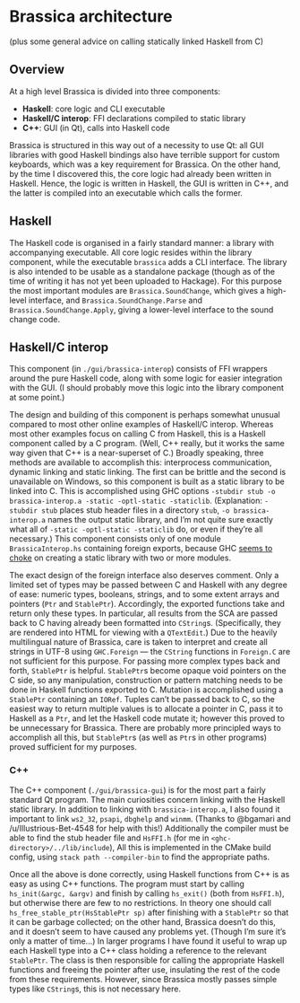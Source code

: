 # Brassica architecture
(plus some general advice on calling statically linked Haskell from C)

## Overview

At a high level Brassica is divided into three components:

- **Haskell**: core logic and CLI executable
- **Haskell/C interop**: FFI declarations compiled to static library
- **C++**: GUI (in Qt), calls into Haskell code

Brassica is structured in this way out of a necessity to use Qt:
  all GUI libraries with good Haskell bindings also have terrible support for custom keyboards,
  which was a key requirement for Brassica.
On the other hand, by the time I discovered this, the core logic had already been written in Haskell.
Hence, the logic is written in Haskell, the GUI is written in C++,
  and the latter is compiled into an executable which calls the former.

## Haskell

The Haskell code is organised in a fairly standard manner: a library with accompanying executable.
All core logic resides within the library component,
  while the executable `brassica` adds a CLI interface.
The library is also intended to be usable as a standalone package
  (though as of the time of writing it has not yet been uploaded to Hackage).
For this purpose the most important modules are `Brassica.SoundChange`, which gives a high-level interface,
  and `Brassica.SoundChange.Parse` and `Brassica.SoundChange.Apply`, giving a lower-level interface to the sound change code.

## Haskell/C interop

This component (in `./gui/brassica-interop`) consists of FFI wrappers around the pure Haskell code,
  along with some logic for easier integration with the GUI.
(I should probably move this logic into the library component at some point.)

The design and building of this component is perhaps somewhat unusual compared to most other online examples of Haskell/C interop.
Whereas most other examples focus on calling C from Haskell, this is a Haskell component called by a C program.
(Well, C++ really, but it works the same way given that C++ is a near-superset of C.)
Broadly speaking, three methods are available to accomplish this:
  interprocess communication, dynamic linking and static linking.
The first can be brittle and the second is unavailable on Windows,
  so this component is built as a static library to be linked into C.
This is accomplished using GHC options `-stubdir stub -o brassica-interop.a -static -optl-static -staticlib`.
(Explanation: `-stubdir stub` places stub header files in a directory `stub`,
  `-o brassica-interop.a` names the output static library,
  and I’m not quite sure exactly what all of `-static -optl-static -staticlib` do,
  or even if they’re all necessary.)
This component consists only of one module `BrassicaInterop.hs` containing foreign exports,
  because GHC [seems to choke](https://www.reddit.com/r/haskell/comments/mlsjmm/ghcexe_cant_apply_o_to_multiple_source_files/)
    on creating a static library with two or more modules.

The exact design of the foreign interface also deserves comment.
Only a limited set of types may be passed between C and Haskell with any degree of ease:
  numeric types, booleans, strings, and to some extent arrays and pointers (`Ptr` and `StablePtr`).
Accordingly, the exported functions take and return only these types.
In particular, all results from the SCA are passed back to C having already been formatted into `CString`s.
(Specifically, they are rendered into HTML for viewing with a `QTextEdit`.)
Due to the heavily multilingual nature of Brassica,
  care is taken to interpret and create all strings in UTF-8 using `GHC.Foreign` —
  the `CString` functions in `Foreign.C` are not sufficient for this purpose.
For passing more complex types back and forth, `StablePtr` is helpful.
`StablePtr`s become opaque void pointers on the C side,
  so any manipulation, construction or pattern matching needs to be done in Haskell functions exported to C.
Mutation is accomplished using a `StablePtr` containing an `IORef`.
Tuples can’t be passed back to C,
  so the easiest way to return multiple values is to allocate a pointer in C,
  pass it to Haskell as a `Ptr`, and let the Haskell code mutate it;
  however this proved to be unnecessary for Brassica.
There are probably more principled ways to accomplish all this,
  but `StablePtr`s (as well as `Ptr`s in other programs) proved sufficient for my purposes.

### C++

The C++ component (`./gui/brassica-gui`) is for the most part a fairly standard Qt program.
The main curiosities concern linking with the Haskell static library.
In addition to linking with `brassica-interop.a`,
  I also found it important to link `ws2_32`, `psapi`, `dbghelp` and `winmm`.
(Thanks to @bgamari and /u/Illustrious-Bet-4548 for help with this!)
Additionally the compiler must be able to find the stub header file and `HsFFI.h` (for me in `<ghc-directory>/../lib/include`),
All this is implemented in the CMake build config,
  using `stack path --compiler-bin` to find the appropriate paths.

Once all the above is done correctly,
  using Haskell functions from C++ is as easy as using C++ functions.
The program must start by calling `hs_init(&argc, &argv)` and finish by calling `hs_exit()` (both from `HsFFI.h`),
  but otherwise there are few to no restrictions.
In theory one should call `hs_free_stable_ptr(HsStablePtr sp)` after finishing with a `StablePtr` so that it can be garbage collected;
  on the other hand, Brassica doesn’t do this, and it doesn’t seem to have caused any problems yet.
(Though I’m sure it’s only a matter of time…)
In larger programs I have found it useful to wrap up each Haskell type into a C++ class holding a reference to the relevant `StablePtr`.
The class is then responsible for calling the appropriate Haskell functions and freeing the pointer after use,
  insulating the rest of the code from these requirements.
However, since Brassica mostly passes simple types like `CString`s, this is not necessary here.
